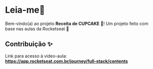# Leia-me📜

Bem-vindo(a) ao projeto **Receita de CUPCAKE** 🎉! Um projeto feito com base nas aulas da Rocketseat 🚀


## Contribuição ✨

Link para acesso à video-aula: **https://app.rocketseat.com.br/journey/full-stack/contents**
